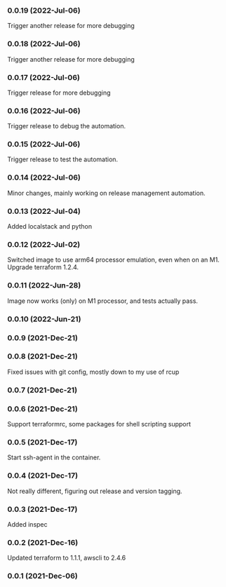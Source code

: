 ### 0.0.19 (2022-Jul-06)

Trigger another release for more debugging

### 0.0.18 (2022-Jul-06)

Trigger another release for more debugging

### 0.0.17 (2022-Jul-06)

Trigger release for more debugging

### 0.0.16 (2022-Jul-06)

Trigger release to debug the automation.

### 0.0.15 (2022-Jul-06)

Trigger release to test the automation.

### 0.0.14 (2022-Jul-06)

Minor changes, mainly working on release management automation.

### 0.0.13 (2022-Jul-04)

Added localstack and python

### 0.0.12 (2022-Jul-02)

Switched image to use arm64 processor emulation, even when on an M1. Upgrade terraform 1.2.4.

### 0.0.11 (2022-Jun-28)

Image now works (only) on M1 processor, and tests actually pass.

### 0.0.10 (2022-Jun-21)

### 0.0.9 (2021-Dec-21)

### 0.0.8 (2021-Dec-21)

Fixed issues with git config, mostly down to my use of rcup

### 0.0.7 (2021-Dec-21)

### 0.0.6 (2021-Dec-21)

Support terraformrc, some packages for shell scripting support

### 0.0.5 (2021-Dec-17)

Start ssh-agent in the container.

### 0.0.4 (2021-Dec-17)

Not really different, figuring out release and version tagging.

### 0.0.3 (2021-Dec-17)

Added inspec

### 0.0.2 (2021-Dec-16)

Updated terraform to 1.1.1, awscli to 2.4.6

### 0.0.1 (2021-Dec-06)
